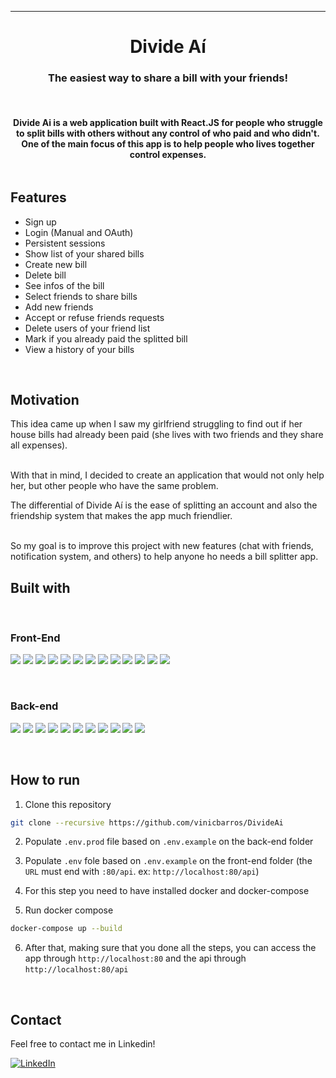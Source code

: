 <hr>
<h1 align=center>Divide Aí</h1>
<h3 align=center>The easiest way to share a bill with your friends!</h3>
<br>
<div align=center style="display:flex; justify-content: center; gap:5%">
    <h4>Divide Ai is a web application built with React.JS for people who struggle to split bills with others without any control of who paid and who didn't. One of the main focus of this app is to help people who lives together control expenses.</h4>
</div>

## Features

- Sign up
- Login (Manual and OAuth)
- Persistent sessions
- Show list of your shared bills
- Create new bill
- Delete bill
- See infos of the bill
- Select friends to share bills
- Add new friends
- Accept or refuse friends requests
- Delete users of your friend list
- Mark if you already paid the splitted bill
- View a history of your bills

<br>

## Motivation

This idea came up when I saw my girlfriend struggling to find out if her house bills had already been paid (she lives with two friends and they share all expenses).

<br>
With that in mind, I decided to create an application that would not only help her, but other people who have the same problem.

The differential of Divide Aí is the ease of splitting an account and also the friendship system that makes the app much friendlier.

<br>
So my goal is to improve this project with new features (chat with friends, notification system, and others) to help anyone ho needs a bill splitter app.

<br>

## Built with

<br>

### Front-End

<p>
  <img src="https://img.shields.io/badge/react-%2320232a.svg?style=for-the-badge&logo=react&logoColor=%2361DAFB" />
  <img src="https://img.shields.io/badge/typescript-%23007ACC.svg?style=for-the-badge&logo=typescript&logoColor=white" />
  <img src="https://img.shields.io/badge/React_Router-CA4245?style=for-the-badge&logo=react-router&logoColor=white" />
  <img src="https://img.shields.io/badge/-React%20Query-FF4154?style=for-the-badge&logo=react%20query&logoColor=white" />
  <img src="https://img.shields.io/badge/styled--components-DB7093?style=for-the-badge&logo=styled-components&logoColor=white" />
  <img src="https://img.shields.io/badge/vite-%23646CFF.svg?style=for-the-badge&logo=vite&logoColor=white" />
  <img src="https://img.shields.io/badge/ESLint-4B3263?style=for-the-badge&logo=eslint&logoColor=white" />
  <img src="https://img.shields.io/badge/prettier-1A2C34?style=for-the-badge&logo=prettier&logoColor=F7BA3E">
  <img src="https://img.shields.io/badge/docker-%230db7ed.svg?style=for-the-badge&logo=docker&logoColor=white" />
  <img src="https://img.shields.io/badge/firebase-ffca28?style=for-the-badge&logo=firebase&logoColor=black" />
  <img src="https://img.shields.io/badge/github%20actions-%232671E5.svg?style=for-the-badge&logo=githubactions&logoColor=white" />
  <img src="https://img.shields.io/badge/AWS-%23FF9900.svg?style=for-the-badge&logo=amazon-aws&logoColor=white" />
  <img src="https://img.shields.io/badge/nginx-%23009639.svg?style=for-the-badge&logo=nginx&logoColor=white" />
</p>

<br>

### Back-end

<p>
  <img src="https://img.shields.io/badge/node.js-6DA55F?style=for-the-badge&logo=node.js&logoColor=white" />
  <img src="https://img.shields.io/badge/typescript-%23007ACC.svg?style=for-the-badge&logo=typescript&logoColor=white" />
  <img src="https://img.shields.io/badge/express.js-%23404d59.svg?style=for-the-badge&logo=express&logoColor=%2361DAFB" />
  <img src="https://img.shields.io/badge/JWT-black?style=for-the-badge&logo=JSON%20web%20tokens" />
  <img src="https://img.shields.io/badge/postgres-%23316192.svg?style=for-the-badge&logo=postgresql&logoColor=white" />
  <img src="https://img.shields.io/badge/Prisma-3982CE?style=for-the-badge&logo=Prisma&logoColor=white" />
  <img src="https://img.shields.io/badge/ESLint-4B3263?style=for-the-badge&logo=eslint&logoColor=white" />
  <img src="https://img.shields.io/badge/docker-%230db7ed.svg?style=for-the-badge&logo=docker&logoColor=white" />
  <img src="https://img.shields.io/badge/-jest-%23C21325?style=for-the-badge&logo=jest&logoColor=white" />
  <img src="https://img.shields.io/badge/github%20actions-%232671E5.svg?style=for-the-badge&logo=githubactions&logoColor=white" />
  <img src="https://img.shields.io/badge/AWS-%23FF9900.svg?style=for-the-badge&logo=amazon-aws&logoColor=white" />
</p>

<br>

## How to run

1. Clone this repository

```bash
git clone --recursive https://github.com/vinicbarros/DivideAi
```

2. Populate `.env.prod` file based on `.env.example` on the back-end folder
3. Populate `.env` fole based on `.env.example` on the front-end folder (the `URL` must end with `:80/api`. ex: `http://localhost:80/api`)

4. For this step you need to have installed docker and docker-compose
5. Run docker compose

```bash
docker-compose up --build
```

6. After that, making sure that you done all the steps, you can access the app through `http://localhost:80` and the api through `http://localhost:80/api`

<br>

## Contact

Feel free to contact me in Linkedin!

[![LinkedIn][linkedin-shield]][linkedin-url]

<!-- MARKDOWN LINKS & IMAGES -->
<!-- https://www.markdownguide.org/basic-syntax/#reference-style-links -->

[linkedin-shield]: https://img.shields.io/badge/-LinkedIn-black.svg?style=for-the-badge&logo=linkedin&colorB=blue
[linkedin-url]: https://www.linkedin.com/in/ovinibarros/
